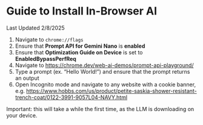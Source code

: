 # Guide to Install In-Browser AI

Last Updated 2/8/2025

1. Navigate to `chrome://flags`
1. Ensure that **Prompt API for Gemini Nano** is **enabled**
1. Ensure that **Optimization Guide on Device** is set to **EnabledBypassPerfReq**
1. Navigate to https://chrome.dev/web-ai-demos/prompt-api-playground/
1. Type a prompt (ex. “Hello World!”) and ensure that the prompt returns an output 
1. Open Incognito mode and navigate to any website with a cookie banner, e.g.  https://www.hobbs.com/us/product/petite-saskia-shower-resistant-trench-coat/0122-3991-9057L04-NAVY.html 

Important: this will take a while the first time, as the LLM is downloading on your device.